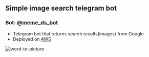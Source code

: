 ## Simple image search telegram bot
### Bot: [@meme_ds_bot](https://t.me/meme_ds_bot)
- Telegram bot that returns search results(images) from Google
- Deployed on [AWS](https://lightsail.aws.amazon.com/)

![word-to-picture](https://user-images.githubusercontent.com/88561819/138865431-e009786b-4cca-4acb-8808-5a8bbc4dfa46.jpg)
